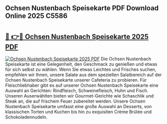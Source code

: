 ## Ochsen Nustenbach Speisekarte PDF Download Online 2025 C5586

# <h2><a href="http://gcbfa9p.nevu.top/?p=Ochsen+Nustenbach+Speisekarte">🔗 👉🔴 Ochsen Nustenbach Speisekarte 2025 PDF</a></h2>

[![Ochsen Nustenbach Speisekarte 2025 PDF](https://i.imgur.com/dBaPXMq.png)](http://gcbfa9p.nevu.top/?p=Ochsen+Nustenbach+Speisekarte)
Die Ochsen Nustenbach Speisekarte ist eine Gelegenheit, den Geschmack zu genießen und etwas für sich selbst zu wählen. Wenn Sie etwas Leichtes und Frisches suchen, empfehlen wir Ihnen, unsere Salate aus dem speziellen Salatbereich auf der Ochsen Nustenbach Speisekarte unserer Cafeteria zu probieren. Für Fleischliebhaber gibt es auf unserer Ochsen Nustenbach Speisekarte eine Auswahl an Gerichten: Rindfleisch, Schweinefleisch, Huhn und Fisch. Unseren Auserwählten bieten wir Gourmet-Gerichte wie Schaschlik und Steak an, die auf frischem Feuer zubereitet werden. Unsere Ochsen Nustenbach Speisekarte umfasst eine große Auswahl an Desserts, von klassischen Torten und Kuchen bis hin zu exquisiten Crème Brûlée und Schokoladennudeln.
